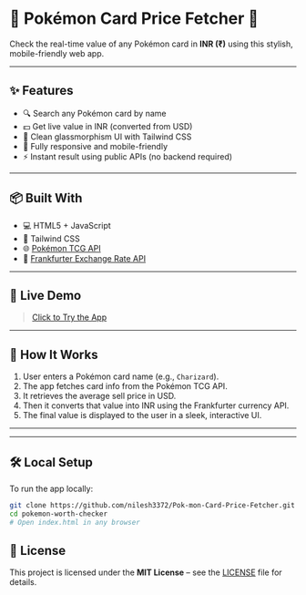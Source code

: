 # 🎴 Pokémon Card Price Fetcher 💸

Check the real-time value of any Pokémon card in **INR (₹)** using this stylish, mobile-friendly web app.

---

## ✨ Features

- 🔍 Search any Pokémon card by name
- 💵 Get live value in INR (converted from USD)
- 🧊 Clean glassmorphism UI with Tailwind CSS
- 📱 Fully responsive and mobile-friendly
- ⚡ Instant result using public APIs (no backend required)

---

## 📦 Built With

- 💻 HTML5 + JavaScript
- 🎨 Tailwind CSS
- 🌐 [Pokémon TCG API](https://pokemontcg.io/)
- 💱 [Frankfurter Exchange Rate API](https://www.frankfurter.app/)

---

## 🚀 Live Demo

> [Click to Try the App](https://pok-mon-card-price-fetcher.vercel.app/)  

---

## 🧠 How It Works

1. User enters a Pokémon card name (e.g., `Charizard`).
2. The app fetches card info from the Pokémon TCG API.
3. It retrieves the average sell price in USD.
4. Then it converts that value into INR using the Frankfurter currency API.
5. The final value is displayed to the user in a sleek, interactive UI.

---
---

## 🛠️ Local Setup

To run the app locally:

```bash
git clone https://github.com/nilesh3372/Pok-mon-Card-Price-Fetcher.git
cd pokemon-worth-checker
# Open index.html in any browser


```
## 📜 License

This project is licensed under the **MIT License** – see the [LICENSE](./LICENSE) file for details.
